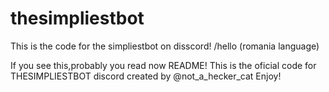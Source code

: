 # thesimpliestbot
This is the code for the simpliestbot on disscord! /hello (romania language)

If you see this,probably you read now README! This is the oficial code for THESIMPLIESTBOT discord created by @not_a_hecker_cat
Enjoy!
